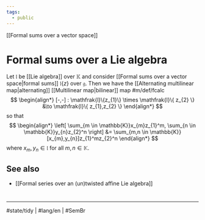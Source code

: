 ```yaml
---
tags:
  - public
---
```

[[Formal sums over a vector space]]
# Formal sums over a Lie algebra

Let $\mathfrak{l}$ be [[Lie algebra]] over $\mathbb{K}$ and consider [[Formal sums over a vector space|formal sums]] $\mathfrak{l}\{ z \}$ over $\mathfrak{g}$.
Then we have the [[Alternating multilinear map|alternating]] [[Multilinear map|bilinear]] map #m/def/fcalc
$$
\begin{align*}
[-,-] : \mathfrak{l}\{z_{1}\} \times \mathfrak{l}\{ z_{2} \} &\to \mathfrak{l}\{ z_{1},z_{2} \}
\end{align*}
$$
so that
$$
\begin{align*}
\left[ \sum_{m \in \mathbb{K}}x_{m}z_{1}^m, \sum_{n \in \mathbb{K}}y_{n}z_{2}^n \right] &= \sum_{m,n \in \mathbb{K}} [x_{m},y_{n}]z_{1}^mz_{2}^n
\end{align*}
$$
where $x_{m},y_{n} \in \mathfrak{l}$ for all $m,n \in \mathbb{K}$.

  [^1988]: 1988\. [[Sources/@frenkelVertexOperatorAlgebras1988|Vertex operator algebras and the Monster]], §2.3, p. 58

## See also

- [[Formal series over an (un)twisted affine Lie algebra]]

#
---
#state/tidy | #lang/en | #SemBr
